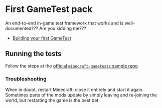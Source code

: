 # First GameTest pack

An end-to-end in-game test framework that works and is well-documented??? Are you kidding me???

- [Building your first GameTest](https://learn.microsoft.com/en-us/minecraft/creator/documents/gametestbuildyourfirstgametest)

## Running the tests

Follow the steps at the [official `minecraft-gametests` sample repo](https://github.com/microsoft/minecraft-gametests#using-these-behavior-packs)

### Troubleshooting

When in doubt, restart Minecraft: close it entirely and start it again. Sometimes parts of the mods update by simply leaving and re-joining the world, but restarting the game is the best bet.
